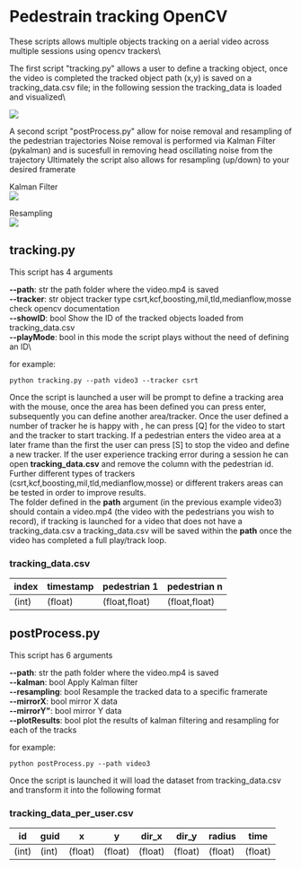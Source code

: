 # Pedestrain tracking OpenCV

These scripts allows multiple objects tracking on a aerial video across multiple sessions using opencv trackers\

The first script "tracking.py" allows a user to define a tracking object, once the video is completed the tracked object path (x,y) is saved on a tracking_data.csv file; in the following session the tracking_data is loaded and visualized\

![](https://github.com/sbanca/track_pedestrian/blob/main/images/pedestrian_tracking.gif?raw=true) 

A second script "postProcess.py" allow for noise removal and resampling of the pedestrian trajectories
Noise removal is performed via Kalman Filter (pykalman) and is sucesfull in removing head oscillating noise from the trajectory
Ultimately the script also allows for resampling (up/down) to your desired framerate

Kalman Filter\
![](https://github.com/sbanca/track_pedestrian/blob/main/images/kalman_filter.PNG?raw=true)

Resampling\
![](https://github.com/sbanca/track_pedestrian/blob/main/images/resampling.PNG?raw=true)

## tracking.py

This script has 4 arguments

__--path__: str the path folder where the video.mp4 is saved\
__--tracker__: str object tracker type csrt,kcf,boosting,mil,tld,medianflow,mosse check opencv documentation\
__--showID__: bool Show the ID of the tracked objects loaded from tracking_data.csv\
__--playMode__: bool in this mode the script plays without the need of defining an ID\

for example:

```
python tracking.py --path video3 --tracker csrt
```
Once the script is launched a user will be prompt to define a tracking area with the mouse, once the area has been defined you can press enter, subsequently you can define another area/tracker. Once the user defined a number of tracker he is happy with , he can press [Q] for the video to start and the tracker to start tracking.
If a pedestrian enters the video area at a later frame than the first the user can press [S] to stop the video and define a new tracker.
If the user experience tracking error during a session he can open __tracking_data.csv__ and remove the column with the pedestrian id. Further different types of trackers  (csrt,kcf,boosting,mil,tld,medianflow,mosse) or different trakers areas can be tested in order to improve results.  
The folder defined in the __path__ argument (in the previous example video3) should contain a video.mp4 (the video with the pedestrians you wish to record),
if tracking is launched for a video that does not have a tracking_data.csv a tracking_data.csv will be saved within the __path__ once the video has completed a full play/track loop. 


### tracking_data.csv

index |  timestamp | pedestrian 1 | pedestrian n
------------ | ------------- |------------- |-------------
(int) | (float) | (float,float)| (float,float)

## postProcess.py

This script has 6 arguments

__--path__: str the path folder where the video.mp4 is saved\
__--kalman__: bool Apply Kalman filter\
__--resampling__: bool Resample the tracked data to a specific framerate\
__--mirrorX__: bool mirror X data\
__--mirrorY"__: bool mirror Y data\
__--plotResults__: bool plot the results of kalman filtering and resampling for each of the tracks 

for example:

```
python postProcess.py --path video3 
```
Once the script is launched it will load the dataset from tracking_data.csv and transform it into the following format 

### tracking_data_per_user.csv

id |  guid | x | y | dir_x | dir_y | radius | time | 
-- | ----- | - | - | ----- | ----- | ------ | ---- |
(int) | (int) | (float) | (float)  | (float)  | (float)  | (float)| (float)| 


